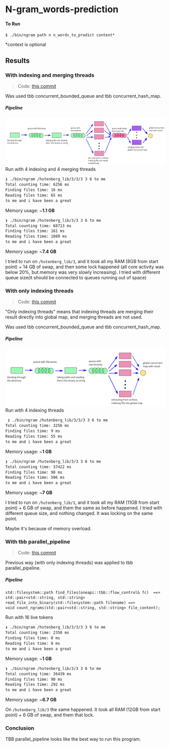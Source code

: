 # N-gram_words-prediction

#### To Run 

```
$ ./bin/ngram path n n_words_to_predict context*
```
*context is optional

## Results
### With indexing and merging threads
> Code: [this commit](https://github.com/linndfors/N-gram_words-prediction/tree/3e4a325958b72ed03aa8a9589cff6411bc10e22c)

Was used tbb concurrent_bounded_queue and tbb concurrent_hash_map.
##### Pipeline
![img.png](./img/merge_pl.png)
Run with 4 indexing and 4 merging threads
```bash
❯ ./bin/ngram /hutenberg_lib/3/3/3 3 6 to me
Total counting time: 6256 ms
Finding files time: 16 ms
Reading files time: 65 ms
to me and i have been a great 
```
Memory usage: ~**1.1 GB**
```bash
❯ ./bin/ngram /hutenberg_lib/3/3 3 6 to me    
Total counting time: 68713 ms
Finding files time: 161 ms
Reading files time: 1089 ms
to me and i have been a great 
```
Memory usage: ~**7.4 GB**

I tried to run on `/hutenberg_lib/3`, and it took all my RAM (8GB from start point) + 14 GB of swap, and then some lock happened (all core activity was below 20%, but memory was very slowly increasing).
I tried with different queue size(it should be connected to queues running out of space)

### With only indexing threads
> Code: [this commit](https://github.com/linndfors/N-gram_words-prediction/tree/53d2c440fc7be6fb8db1dcfc94678bc2b467daf3)

"Only indexing threads" means that indexing threads are merging their result directly into global map, and merging threads are not used.

Was used tbb concurrent_bounded_queue and tbb concurrent_hash_map.
##### Pipeline
![img.png](./img/index_pl.png)
Run with 4 indexing threads
```bash
 ❯ ./bin/ngram /hutenberg_lib/3/3/3 3 6 to me
Total counting time: 3256 ms
Finding files time: 9 ms
Reading files time: 55 ms
to me and i have been a great 
```
Memory usage: ~**1 GB**

```bash
❯ ./bin/ngram /hutenberg_lib/3/3 3 6 to me
Total counting time: 37422 ms
Finding files time: 98 ms
Reading files time: 586 ms
to me and i have been a great 
```
Memory usage: ~**7 GB**

I tried to run on `/hutenberg_lib/3`, and it took all my RAM (11GB from start point) + 6 GB of swap, and them the same as before happened.
I tried with different queue size, and nothing changed. It was locking on the same point.

Maybe it's because of memory overload.

### With tbb parallel_pipeline
> Code: [this commit](https://github.com/linndfors/N-gram_words-prediction/tree/954f2a7408e0847654cb2d15510d346be59c21a9)

Previous way (with only indexing threads) was applied to tbb parallel_pipeline.
##### Pipeline
```
std::filesystem::path find_files(oneapi::tbb::flow_control& fc)  ==>
std::pair<std::string, std::string> read_file_into_binary(std::filesystem::path filename) ==>
void count_ngrams(std::pair<std::string, std::string> file_content);
```
Run with 16 live tokens
```bash
❯ ./bin/ngram /hutenberg_lib/3/3/3 3 6 to me
Total counting time: 2350 ms
Finding files time: 0 ms
Reading files time: 8 ms
to me and i have been a great 
```
Memory usage: ~**1 GB**

```bash
❯ ./bin/ngram /hutenberg_lib/3/3 3 6 to me
Total counting time: 26439 ms
Finding files time: 90 ms
Reading files time: 292 ms
to me and i have been a great 
```
Memory usage: ~**6.7 GB**

On `/hutenberg_lib/3` the same happened.
It took all RAM (12GB from start point) + 6 GB of swap, and them that lock.


### Conclusion
TBB parallel_pipeline looks like the best way to run this program.

